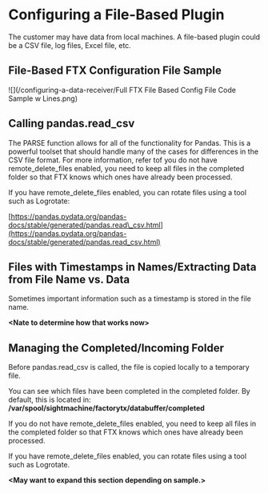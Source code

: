# Configuring a File-Based Plugin

The customer may have data from local machines. A file-based plugin could be a CSV file, log files, Excel file, etc.

## File-Based FTX Configuration File Sample

![](/configuring-a-data-receiver/Full FTX File Based Config File Code Sample w Lines.png)

## Calling pandas.read\_csv

The PARSE function allows for all of the functionality for Pandas. This is a powerful toolset that should handle many of the cases for differences in the CSV file format. For more information, refer tof you do not have remote\_delete\_files enabled, you need to keep all files in the completed folder so that FTX knows which ones have already been processed.

If you have remote\_delete\_files enabled, you can rotate files using a tool such as Logrotate:

[https://pandas.pydata.org/pandas-docs/stable/generated/pandas.read\_csv.html](https://pandas.pydata.org/pandas-docs/stable/generated/pandas.read_csv.html)

## Files with Timestamps in Names/Extracting Data from File Name vs. Data

Sometimes important information such as a timestamp is stored in the file name.

**&lt;Nate to determine how that works now&gt;**

## Managing the Completed/Incoming Folder

Before pandas.read\_csv is called, the file is copied locally to a temporary file.

You can see which files have been completed in the completed folder. By default, this is located in: **/var/spool/sightmachine/factorytx/databuffer/completed**

If you do not have remote\_delete\_files enabled, you need to keep all files in the completed folder so that FTX knows which ones have already been processed.

If you have remote\_delete\_files enabled, you can rotate files using a tool such as Logrotate.

**&lt;May want to expand this section depending on sample.&gt;**


